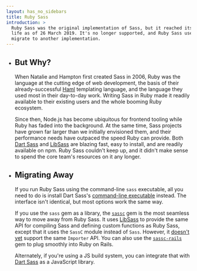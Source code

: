 ```yaml
---
layout: has_no_sidebars
title: Ruby Sass
introduction: >
  Ruby Sass was the original implementation of Sass, but it reached its end of
  life as of 26 March 2019. It's no longer supported, and Ruby Sass users should
  migrate to another implementation.
---
```


- <h2>But Why?</h2>

  When Natalie and Hampton first created Sass in 2006, Ruby was the language at
  the cutting edge of web development, the basis of their already-successful
  [Haml][] templating language, and the language they used most in their
  day-to-day work. Writing Sass in Ruby made it readily available to their
  existing users and the whole booming Ruby ecosystem.

  [Haml]: https://haml.info/

  Since then, Node.js has become ubiquitous for frontend tooling while Ruby has
  faded into the background. At the same time, Sass projects have grown far
  larger than we initially envisioned them, and their performance needs have
  outpaced the speed Ruby can provide. Both [Dart Sass][] and [LibSass][] are
  blazing fast, easy to install, and are readily available on npm. Ruby Sass
  couldn't keep up, and it didn't make sense to spend the core team's resources
  on it any longer.

  [Dart Sass]: /dart-sass
  [LibSass]: /libsass

- <h2>Migrating Away</h2>

  If you run Ruby Sass using the command-line `sass` executable, all you need to
  do is install Dart Sass's [command-line executable][install] instead. The
  interface isn't identical, but most options work the same way.

  [install]: /install

  If you use the `sass` gem as a library, the [`sassc`][] gem is the most
  seamless way to move away from Ruby Sass. It uses [LibSass][] to provide the
  same API for compiling Sass and defining custom functions as Ruby Sass, except
  that it uses the `SassC` module instead of `Sass`. However, it [doesn't
  yet][sassc#72] support the same `Importer` API. You can also use the
  [`sassc-rails`][] gem to plug smoothly into Ruby on Rails.

  [`sassc`]: https://rubygems.org/gems/sassc
  [LibSass]: /libsass
  [sassc#72]: https://github.com/sass/sassc-ruby/issues/72
  [`sassc-rails`]: https://rubygems.org/gems/sassc-rails

  Alternately, if you're using a JS build system, you can integrate that with
  [Dart Sass][] as a JavaScript library.

  [Dart Sass]: /dart-sass
